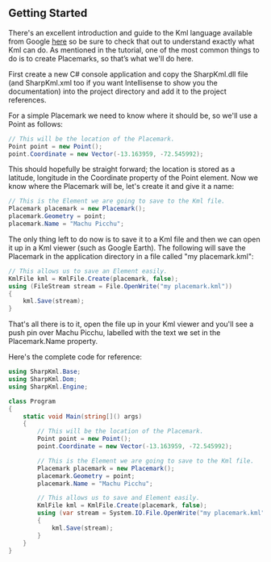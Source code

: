 ## Getting Started

There's an excellent introduction and guide to the Kml language available from Google [here](http://code.google.com/apis/kml/documentation/kml_tut.html) so be sure to check that out to understand exactly what Kml can do. As mentioned in the tutorial, one of the most common things to do is to create Placemarks, so that’s what we'll do here.

First create a new C# console application and copy the SharpKml.dll file (and SharpKml.xml too if you want Intellisense to show you the documentation) into the project directory and add it to the project references.

For a simple Placemark we need to know where it should be, so we'll use a Point as follows:
```csharp
// This will be the location of the Placemark.
Point point = new Point();
point.Coordinate = new Vector(-13.163959, -72.545992);
```

This should hopefully be straight forward; the location is stored as a latitude, longitude in the Coordinate property of the Point element. Now we know where the Placemark will be, let's create it and give it a name:
```csharp
// This is the Element we are going to save to the Kml file.
Placemark placemark = new Placemark();
placemark.Geometry = point;
placemark.Name = "Machu Picchu";
```

The only thing left to do now is to save it to a Kml file and then we can open it up in a Kml viewer (such as Google Earth). The following will save the Placemark in the application directory in a file called "my placemark.kml":
```csharp
// This allows us to save an Element easily.
KmlFile kml = KmlFile.Create(placemark, false);
using (FileStream stream = File.OpenWrite("my placemark.kml"))
{
    kml.Save(stream);
}
```

That's all there is to it, open the file up in your Kml viewer and you'll see a push pin over Machu Picchu, labelled with the text we set in the Placemark.Name property.

Here's the complete code for reference:
```csharp
using SharpKml.Base;
using SharpKml.Dom;
using SharpKml.Engine;

class Program
{
    static void Main(string[]() args)
    {
        // This will be the location of the Placemark.
        Point point = new Point();
        point.Coordinate = new Vector(-13.163959, -72.545992);

        // This is the Element we are going to save to the Kml file.
        Placemark placemark = new Placemark();
        placemark.Geometry = point;
        placemark.Name = "Machu Picchu";

        // This allows us to save and Element easily.
        KmlFile kml = KmlFile.Create(placemark, false);
        using (var stream = System.IO.File.OpenWrite("my placemark.kml"))
        {
            kml.Save(stream);
        }
    }
}
```